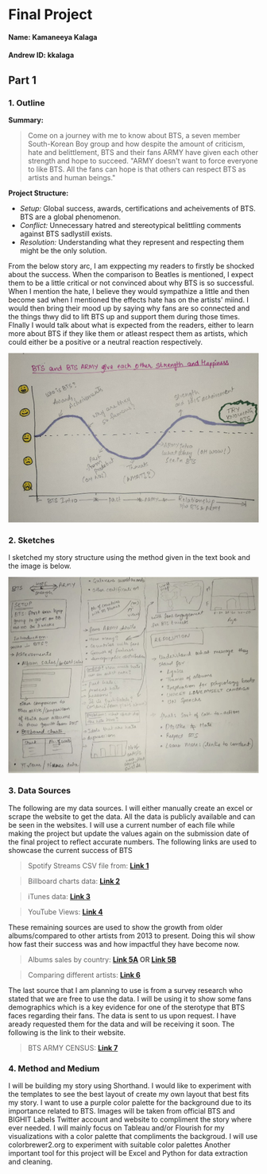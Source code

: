# Final Project
#### Name: Kamaneeya Kalaga
#### Andrew ID: kkalaga

## Part 1
### 1. Outline
**Summary:** 
> Come on a journey with me to know about BTS, a seven member South-Korean Boy group and how despite the amount of criticism, hate and belittlement, BTS and their fans ARMY have given each other strength and hope to succeed. "ARMY doesn't want to force everyone to like BTS. All the fans can hope is that others can respect BTS as artists and human beings."

**Project Structure:**
- *Setup:* Global success, awards, certifications and acheivements of BTS. BTS are a global phenomenon.
- *Conflict:* Unnecessary hatred and stereotypical belittling comments against BTS sadlystill exists.  
- *Resolution:* Understanding what they represent and respecting them might be the only solution.

From the below story arc, I am exppecting my readers to firstly be shocked about the success. When the comparison to Beatles is mentioned, I expect them to be a little critical or not convinced about why BTS is so successful. When I mention the hate, I believe they would sympathize a little and then become sad when I mentioned the effects hate has on the artists' miind. I would then bring their mood up by saying why fans are so connected and the things thwy did to lift BTS up and support them during those times. FInally I would talk about what is expected from the readers, either to learn more about BTS if they like them or atleast respect them as artists, which could either be a positive or a neutral reaction respectively.

![alt text](story_arc.jpeg)

### 2. Sketches
I sketched my story structure using the method given in the text book and the image is below.

![alt text](story_sketch.jpeg)

### 3. Data Sources
The following are my data sources. I will either manually create an excel or scrape the website to get the data. All the data is publicly available and can be seen in the websites. I will use a current number of each file while making the project but update the values again on the submission date of the final project to reflect accurate numbers.
The following links are used to showcase the current success of BTS
>Spotify Streams CSV file from: **[Link 1](https://btschartdata.glitch.me/)**

>Billboard charts data: **[Link 2](https://www.billboard.com/charts)**

>iTunes data: **[Link 3](https://kworb.net/itunes/artist/bts.html)**

>YouTube Views: **[Link 4](https://kworb.net/youtube/artist/bts.html)**

These remaining sources are used to show the growth from older albums/compared to other artists from 2013 to present. Doing this wil show how fast their success was and how impactful they have become now.
>Albums sales by country: **[Link 5A](https://bts.fandom.com/wiki/Sales_and_Certifications) OR [Link 5B](https://chartmasters.org/2020/09/bts-albums-and-songs-sales/)**

>Comparing different artists: **[Link 6](http://kpop.aoimirai.net/artists.html)**

The last source that I am planning to use is from a survey research who stated that we are free to use the data. I will be using it to show some fans demographics which is a key evidence for one of the sterotype that BTS faces regarding their fans. The data is sent to us upon request. I have aready requested them for the data and will be receiving it soon. The following is the link to their website.
>BTS ARMY CENSUS: **[Link 7](https://www.btsarmycensus.com/)**

### 4. Method and Medium
I will be building my story using Shorthand. I would like to experiment with the templates to see the best layout of create my own layout that best fits my story. I want to use a purple color palette for the background due to its importance related to BTS. Images will be taken from official BTS and BIGHIT Labels Twitter account and website to compliment the story where ever needed. 
I will mainly focus on Tableau and/or Flourish for my visualizations with a color palette that compliments the backgroud. I will use colorbrewer2.org to experiment with suitable color palettes
Another important tool for this project will be Excel and Python for data extraction and cleaning.

